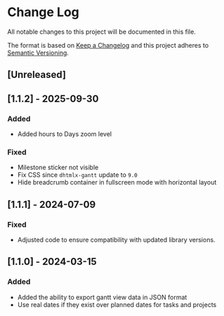 # Change Log

All notable changes to this project will be documented in this file.

The format is based on [Keep a Changelog](http://keepachangelog.com/)
and this project adheres to [Semantic Versioning](http://semver.org/).


## [Unreleased]

## [1.1.2] - 2025-09-30

### Added

- Added hours to Days zoom level

### Fixed

- Milestone sticker not visible
- Fix CSS since `dhtmlx-gantt` update to `9.0`
- Hide breadcrumb container in fullscreen mode with horizontal layout

## [1.1.1] - 2024-07-09

### Fixed

- Adjusted code to ensure compatibility with updated library versions.

## [1.1.0] - 2024-03-15

### Added

- Added the ability to export gantt view data in JSON format
- Use real dates if they exist over planned dates for tasks and projects
